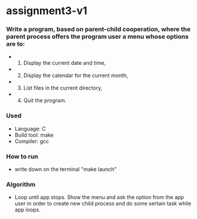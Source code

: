 # assignment3-v1
### Write a program, based on parent-child cooperation, where the parent process offers the program user a menu whose options are to: 
* 1. Display the current date and time, 
* 2. Display the calendar for the current month, 
* 3. List files in the current directory,
* 4. Quit the program.

### Used
* Language: C
* Build tool: make
* Compiler: gcc

### How to run
* write down on the terminal "make launch"

### Algorithm
* Loop until app stops. Show the menu and ask the option from the app user in order to create new child process and do some sertain task while app loops.


